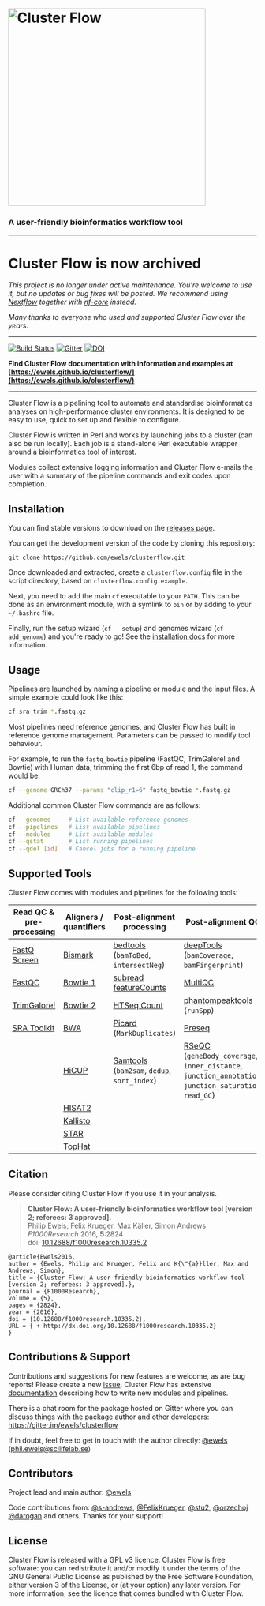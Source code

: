 # <img src="docs/assets/Cluster_Flow_logo.png" width="400" title="Cluster Flow">

### A user-friendly bioinformatics workflow tool

---

# Cluster Flow is now archived

_This project is no longer under active maintenance. You're welcome to use it, but no updates or bug fixes will be posted. We recommend using [Nextflow](https://nextflow.io/) together with [nf-core](https://nf-co.re/) instead._

_Many thanks to everyone who used and supported Cluster Flow over the years._

---


[![Build Status](https://img.shields.io/travis/ewels/clusterflow.svg?style=flat-square)](https://travis-ci.org/ewels/clusterflow)
[![Gitter](https://img.shields.io/badge/gitter-%20join%20chat%20%E2%86%92-4fb99a.svg?style=flat-square)](https://gitter.im/ewels/clusterflow)
[![DOI](https://img.shields.io/badge/DOI-10.12688%2Ff1000research.10335.2-lightgrey.svg?style=flat-square)](http://dx.doi.org/10.12688/f1000research.10335.2)

**Find Cluster Flow documentation with information and examples at
[https://ewels.github.io/clusterflow/](https://ewels.github.io/clusterflow/)**

---

Cluster Flow is a pipelining tool to automate and standardise
bioinformatics analyses on high-performance cluster environments.
It is designed to be easy to use, quick to set up and flexible to configure.

Cluster Flow is written in Perl and works by launching jobs to a cluster
(can also be run locally). Each job is a stand-alone Perl executable wrapper
around a bioinformatics tool of interest.

Modules collect extensive logging information and Cluster Flow e-mails
the user with a summary of the pipeline commands and exit codes upon completion.

## Installation
You can find stable versions to download on the
[releases page](https://github.com/ewels/clusterflow/releases).

You can get the development version of the code by cloning this repository:
```
git clone https://github.com/ewels/clusterflow.git
```

Once downloaded and extracted, create a `clusterflow.config` file in the
script directory, based on `clusterflow.config.example`.

Next, you need to add the main `cf` executable to your `PATH`. This can be done
as an environment module, with a symlink to `bin` or by adding to your `~/.bashrc`
file.

Finally, run the setup wizard (`cf --setup`) and genomes wizard (`cf --add_genome`) and
you're ready to go! See the [installation docs](docs/installation.md) for more
information.

## Usage
Pipelines are launched by naming a pipeline or module and the input files. A simple
example could look like this:
```bash
cf sra_trim *.fastq.gz
```

Most pipelines need reference genomes, and Cluster Flow has built in reference
genome management. Parameters can be passed to modify tool behaviour.

For example, to run the `fastq_bowtie` pipeline (FastQC, TrimGalore! and Bowtie)
with Human data, trimming the first 6bp of read 1, the command would be:

```bash
cf --genome GRCh37 --params "clip_r1=6" fastq_bowtie *.fastq.gz
```

Additional common Cluster Flow commands are as follows:
```bash
cf --genomes     # List available reference genomes
cf --pipelines   # List available pipelines
cf --modules     # List available modules
cf --qstat       # List running pipelines
cf --qdel [id]   # Cancel jobs for a running pipeline
```


## Supported Tools
Cluster Flow comes with modules and pipelines for the following tools:

| Read QC & pre-processing     | Aligners / quantifiers  | Post-alignment processing                               | Post-alignment QC                                                                                               |
| ---------------------------- | ----------------------- | ------------------------------------------------------- | --------------------------------------------------------------------------------------------------------------- |
| [FastQ Screen](fastqscreen)  | [Bismark](bismark)      | [bedtools](bedtools) (`bamToBed`, `intersectNeg`)       | [deepTools](deeptools) (`bamCoverage`, `bamFingerprint`)                                                        |
| [FastQC](fastqc)             | [Bowtie 1](bowtie1)     | [subread featureCounts](featurecounts)                  | [MultiQC](multiqc)                                                                                              |
| [TrimGalore!](trimgalore)    | [Bowtie 2](bowtie2)     | [HTSeq Count](htseq_count)                              | [phantompeaktools](phantompeaktools) (`runSpp`)                                                                 |
| [SRA Toolkit](sratoolkit)    | [BWA](bwa)              | [Picard](picard) (`MarkDuplicates`)                     | [Preseq](preseq)                                                                                                |
|                              | [HiCUP](hicup)          | [Samtools](samtools) (`bam2sam`, `dedup`, `sort_index`) | [RSeQC](rseqc) (`geneBody_coverage`, `inner_distance`, `junction_annotation`, `junction_saturation`, `read_GC`) |
|                              | [HISAT2](hisat2)        |                                                         |                                                                                                                 |
|                              | [Kallisto](kallisto)    |                                                         |                                                                                                                 |
|                              | [STAR](star)            |                                                         |                                                                                                                 |
|                              | [TopHat](tophat)        |                                                         |                                                                                                                 |

## Citation
Please consider citing Cluster Flow if you use it in your analysis.

> **Cluster Flow: A user-friendly bioinformatics workflow tool [version 2; referees: 3 approved].** <br/>
> Philip Ewels, Felix Krueger, Max Käller, Simon Andrews <br/>
> _F1000Research_ 2016, **5**:2824 <br/>
> doi: [10.12688/f1000research.10335.2](http://dx.doi.org/10.12688/f1000research.10335.2)

```
@article{Ewels2016,
author = {Ewels, Philip and Krueger, Felix and K{\"{a}}ller, Max and Andrews, Simon},
title = {Cluster Flow: A user-friendly bioinformatics workflow tool [version 2; referees: 3 approved].},
journal = {F1000Research},
volume = {5},
pages = {2824},
year = {2016},
doi = {10.12688/f1000research.10335.2},
URL = { + http://dx.doi.org/10.12688/f1000research.10335.2}
}
```

## Contributions & Support
Contributions and suggestions for new features are welcome, as are bug reports!
Please create a new [issue](https://github.com/ewels/clusterflow/issues).
Cluster Flow has extensive
[documentation](https://ewels.github.io/clusterflow/docs) describing how to write new modules
and pipelines.

There is a chat room for the package hosted on Gitter where you can discuss
things with the package author and other developers:
https://gitter.im/ewels/clusterflow

If in doubt, feel free to get in touch with the author directly:
[@ewels](https://github.com/ewels) (phil.ewels@scilifelab.se)

## Contributors
Project lead and main author: [@ewels](https://github.com/ewels)

Code contributions from:
[@s-andrews](https://github.com/s-andrews),
[@FelixKrueger](https://github.com/FelixKrueger),
[@stu2](https://github.com/stu2),
[@orzechoj](https://github.com/orzechoj)
[@darogan](https://github.com/darogan)
and others. Thanks for your support!

## License
Cluster Flow is released with a GPL v3 licence. Cluster Flow is free software: you can
redistribute it and/or modify it under the terms of the GNU General Public License as
published by the Free Software Foundation, either version 3 of the License, or (at your
option) any later version. For more information, see the licence that comes bundled with
Cluster Flow.

[bedtools]:          http://bedtools.readthedocs.io/en/latest/
[bismark]:           http://www.bioinformatics.babraham.ac.uk/projects/bismark/
[bowtie1]:           http://bowtie-bio.sourceforge.net/index.shtml
[bowtie2]:           http://bowtie-bio.sourceforge.net/bowtie2/index.shtml
[bwa]:               http://bio-bwa.sourceforge.net/
[deeptools]:         https://deeptools.github.io/
[fastqscreen]:       http://www.bioinformatics.babraham.ac.uk/projects/fastq_screen/
[fastqc]:            http://www.bioinformatics.babraham.ac.uk/projects/fastqc/
[featurecounts]:     http://bioinf.wehi.edu.au/featureCounts/
[hicup]:             http://www.bioinformatics.babraham.ac.uk/projects/hicup/
[hisat2]:            http://ccb.jhu.edu/software/hisat2/index.shtml
[htseq_count]:       http://www-huber.embl.de/HTSeq/doc/count.html
[kallisto]:          https://pachterlab.github.io/kallisto/
[multiqc]:           http://multiqc.info
[phantompeaktools]:  https://code.google.com/archive/p/phantompeakqualtools/
[picard]:            https://broadinstitute.github.io/picard/
[preseq]:            http://smithlabresearch.org/software/preseq/
[rseqc]:             http://rseqc.sourceforge.net/
[samtools]:          http://www.htslib.org/
[sratoolkit]:        https://github.com/ncbi/sra-tools
[star]:              https://github.com/alexdobin/STAR
[tophat]:            http://ccb.jhu.edu/software/tophat/index.shtml
[trimgalore]:        http://www.bioinformatics.babraham.ac.uk/projects/trim_galore/

